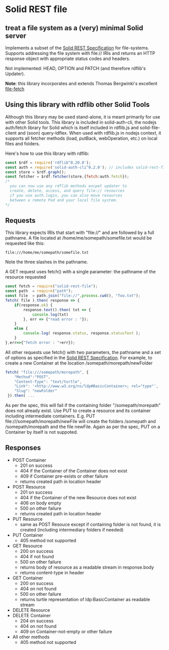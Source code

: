 # Solid REST file

## treat a file system as a (very) minimal Solid server

Implements a subset of the [Solid REST Specification](https://github.com/solid/solid-spec/blob/master/api-rest.md) for file-systems.  Supports
addressing the file system with file:// IRIs and returns an HTTP
response object with appropriate status codes and headers.  

Not implemented: HEAD, OPTION and PATCH (and therefore rdflib's Updater).

**Note**: this library incorporates and extends Thomas Bergwinki's excellent [file-fetch](https://github.com/bergos/file-fetch)

## Using this library with rdflib other Solid Tools

Although this library may be used stand-alone, it is meant primarily for use with other Solid tools. This library is included in solid-auth-cli, the nodejs auth/fetch library for Solid which is itself included in rdflib.js and solid-file-client and (soon) query-ldflex. When used with rdflib.js in nodejs context, it supports all fetcher methods (load, putBack, webOperation, etc.) on local files and folders.

Here's how to use this library with  rdflib:

  ```javascript
  const $rdf = require('rdflib^0.20.0');
  const auth = require('solid-auth-cli^0.2.0'); // includes solid-rest-file
  const store = $rdf.graph();
  const fetcher = $rdf.fetcher(store,{fetch:auth.fetch});
  /*
    you can now use any rdflib methods excpet updater to 
    create, delete, access, and query file:// resources
    if you use auth.login, you can also move resources 
    between a remote Pod and your local file system.
  */
  ```
## Requests

This library expects IRIs that start with "file://" and are followed by
a full pathname. A file located at /home/me/somepath/somefile.txt
would be requested like this:

   ```
  file:///home/me/somepath/somefile.txt
   ```

Note the three slashes in the pathname.

A GET request uses fetch() with a single parameter: the pathname of the resource requested

  ```javascript
  const fetch = require("solid-rest-file");
  const path  = require("path");
  const file  = path.join("file://",process.cwd(), "foo.txt");
  fetch( file ).then( response => {
      if(response.ok) {
          response.text().then( txt => {
              console.log(txt)
          }, err => {"read error : "});
      }
      else {
          console.log( response.status, response.statusText );
      }
  },err=>{"fetch error : "+err});
  ```

All other requests use fetch() with two parameters, the pathname and a set of options as specified in the [Solid REST Specification](https://github.com/solid/solid-spec/blob/master/api-rest.md).  For example, to create a new Container at the location /somepath/morepath/newFolder

  ```javascript
  fetch( "file:///somepath/morepath", {
      "Method":"POST",
      "Content-Type": "text/turtle",
      "Link": '<http://www.w3.org/ns/ldp#BasicContainer>; rel="type"',
      "Slug": "newFolder"
   }).then( ...

  ```
As per the spec, this will fail if the containing folder "/somepath/morepath" does not already exist.  Use PUT to create a resource and its container including intermediate containers.  E.g. PUT file:///somepath/morepath/newFile will create the folders /somepath and /somepath/morepath and the file newFile.  Again as per the spec, PUT on a Container by itself is not suppoted.

## Responses

* POST Container
   * 201 on success
   * 404 if the Container of the Container does not exist
   * 409 if Container pre-exists or other failure
   * returns created path in location header
* POST Resource
   * 201 on success
   * 404 if the Container of the new Resource does not exist
   * 406 on body empty
   * 500 on other failure
   * returns created path in location header
* PUT Resource
   * same as POST Resouce except if containing folder is not found, it is created (including intermediary folders if needed)
* PUT Container
   * 405 method not supported
* GET Resource
   * 200 on success
   * 404 if not found
   * 500 on other failure
   * returns body of resource as a readable stream in response.body
   * returns content-type in header
* GET Container
   * 200 on success
   * 404 on not found
   * 500 on other failure
   * returns turtle representation of ldp:BasicContainer as readable stream
* DELETE Resource
* DELETE Container
   * 204 on success
   * 404 on not found
   * 409 on Container-not-empty or other failure
* All other methods
   * 405 method not supported
